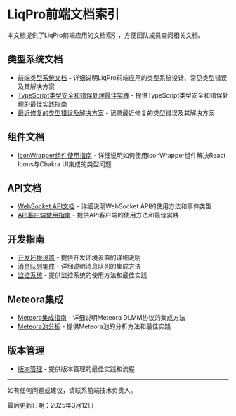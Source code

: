 # LiqPro前端文档索引

本文档提供了LiqPro前端应用的文档索引，方便团队成员查阅相关文档。

## 类型系统文档

- [前端类型系统文档](./frontend-type-system.md) - 详细说明LiqPro前端应用的类型系统设计、常见类型错误及其解决方案
- [TypeScript类型安全和错误处理最佳实践](./typescript-and-error-handling.md) - 提供TypeScript类型安全和错误处理的最佳实践指南
- [最近修复的类型错误及解决方案](./recent-type-fixes.md) - 记录最近修复的类型错误及其解决方案

## 组件文档

- [IconWrapper组件使用指南](./icon-wrapper-usage.md) - 详细说明如何使用IconWrapper组件解决React Icons与Chakra UI集成的类型问题

## API文档

- [WebSocket API文档](./websocket-api.md) - 详细说明WebSocket API的使用方法和事件类型
- [API客户端使用指南](./api-client-usage.md) - 提供API客户端的使用方法和最佳实践

## 开发指南

- [开发环境设置](./development-environment.md) - 提供开发环境设置的详细说明
- [消息队列集成](./message-queue-integration.md) - 详细说明消息队列的集成方法
- [监控系统](./monitoring-system.md) - 提供监控系统的使用方法和最佳实践

## Meteora集成

- [Meteora集成指南](./meteora-integration.md) - 详细说明Meteora DLMM协议的集成方法
- [Meteora池分析](./meteora-pools-analysis.md) - 提供Meteora池的分析方法和最佳实践

## 版本管理

- [版本管理](./version-management.md) - 提供版本管理的最佳实践和流程

---

如有任何问题或建议，请联系前端技术负责人。

最后更新日期：2025年3月12日 